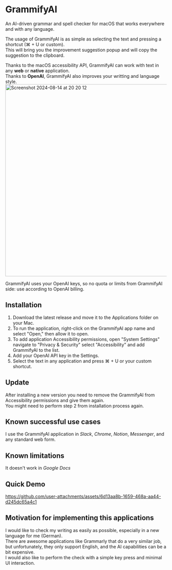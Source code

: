 # GrammifyAI

An AI-driven grammar and spell checker for macOS that works everywhere and with any language.

The usage of GrammifyAI is as simple as selecting the text and pressing a shortcut (⌘ + U or custom).  
This will bring you the improvement suggestion popup and will copy the suggestion to the clipboard.

Thanks to the macOS accessibility API, GrammifyAI can work with text in any **web** or **native** application.  
Thanks to **OpenAI**, GrammifyAI also improves your writting and language style.  
<img width="600" alt="Screenshot 2024-08-14 at 20 20 12" src="https://github.com/user-attachments/assets/9155695c-49d6-44ad-ba07-71b2e4085982">

GrammifyAI uses your OpenAI keys, so no quota or limits from GrammifyAI side: use according to OpenAI billing.

## Installation
  1. Download the latest release and move it to the Applications folder on your Mac.
  2. To run the application, right-click on the GrammifyAI app name and select "Open," then allow it to open.
  3. To add application Accessibility permissions, open "System Settings" navigate to "Privacy & Security" select "Accessibility" and add GrammifyAI to the list.
  4. Add your OpenAI API key in the Settings.
  5. Select the text in any application and press ⌘ + U or your custom shortcut.

## Update
  After installing a new version you need to remove the GrammifyAI from Accessibility permissions and give them again.  
  You might need to perform step 2 from installation process again.

## Known successful use cases
I use the GrammifyAI application in *Slack*, *Chrome*, *Notion*, *Messenger*, and any standard web form.  

## Known limitations
It doesn't work in *Google Docs*

## Quick Demo
https://github.com/user-attachments/assets/6d13aa8b-1659-468a-aa44-d245dc65a4c1

## Motivation for implementing this applications
I would like to check my writing as easily as possible, especially in a new language for me (German).  
There are awesome applications like Grammarly that do a very similar job,  
but unfortunately, they only support English, and the AI capabilities can be a bit expensive.  
I would also like to perform the check with a simple key press and minimal UI interaction.

